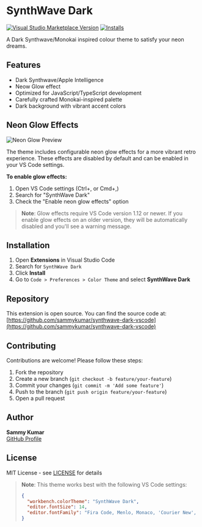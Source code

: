 # SynthWave Dark

[![Visual Studio Marketplace Version](https://img.shields.io/visual-studio-marketplace/v/SammyKumar.synthwave-dark-vscode)](https://marketplace.visualstudio.com/items?itemName=SammyKumar.synthwave-dark-vscode)
[![Installs](https://img.shields.io/visual-studio-marketplace/i/SammyKumar.synthwave-dark-vscode)](https://marketplace.visualstudio.com/items?itemName=SammyKumar.synthwave-dark-vscode)

A Dark Synthwave/Monokai inspired colour theme to satisfy your neon dreams.

## Features

- Dark Synthwave/Apple Intelligence
- Neow Glow effect
- Optimized for JavaScript/TypeScript development
- Carefully crafted Monokai-inspired palette
- Dark background with vibrant accent colors

## Neon Glow Effects

![Neon Glow Preview](https://example.com/glow-preview.png)

The theme includes configurable neon glow effects for a more vibrant retro experience. These effects are disabled by default and can be enabled in your VS Code settings.

**To enable glow effects:**
1. Open VS Code settings (Ctrl+, or Cmd+,)
2. Search for "SynthWave Dark"
3. Check the "Enable neon glow effects" option

> **Note**: Glow effects require VS Code version 1.12 or newer. If you enable glow effects on an older version, they will be automatically disabled and you'll see a warning message.

## Installation

1. Open **Extensions** in Visual Studio Code
2. Search for `SynthWave Dark`
3. Click **Install**
4. Go to `Code > Preferences > Color Theme` and select **SynthWave Dark**

## Repository

This extension is open source. You can find the source code at:
[https://github.com/sammykumar/synthwave-dark-vscode](https://github.com/sammykumar/synthwave-dark-vscode)

## Contributing

Contributions are welcome! Please follow these steps:

1. Fork the repository
2. Create a new branch (`git checkout -b feature/your-feature`)
3. Commit your changes (`git commit -m 'Add some feature'`)
4. Push to the branch (`git push origin feature/your-feature`)
5. Open a pull request

## Author

**Sammy Kumar**  
[GitHub Profile](https://github.com/sammykumar)

## License

MIT License - see [LICENSE](LICENSE) for details

> **Note**: This theme works best with the following VS Code settings:
> ```json
> {
>   "workbench.colorTheme": "SynthWave Dark",
>   "editor.fontSize": 14,
>   "editor.fontFamily": "Fira Code, Menlo, Monaco, 'Courier New', monospace"
> }
